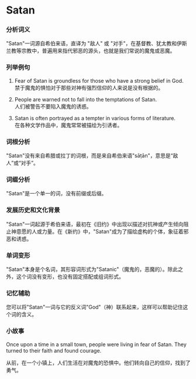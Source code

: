 # Satan

### 分析词义

  

"Satan"一词源自希伯来语，直译为 "敌人" 或 "对手"，在基督教、犹太教和伊斯兰教等宗教中，普遍用来指代邪恶的源头，也就是我们常说的魔鬼或恶魔。

  

### 列举例句

  

1.  Fear of Satan is groundless for those who have a strong belief in God.  
    禁于魔鬼的惧怕对于那些对神有强烈信仰的人来说是没有根据的。
    
      
    
2.  People are warned not to fall into the temptations of Satan.  
    人们被警告不要陷入魔鬼的诱惑。
    
      
    
3.  Satan is often portrayed as a tempter in various forms of literature.  
    在各种文学作品中，魔鬼常常被描绘为引诱者。
    
      
    

  

### 词根分析

  

"Satan"没有来自希腊或拉丁的词根，而是来自希伯来语"sāṭān"，意思是“敌人”或“对手”。

  

### 词缀分析

  

"Satan"是一个单一的词，没有前缀或后缀。

  

### 发展历史和文化背景

  

"Satan"一词起源于希伯来语，最初在《旧约》中出现以描述对抗神或产生倾向阻止神意愿的人或力量。在《新约》中，"Satan"成为了描绘虚构的个体，象征着邪恶和诱惑。

  

### 单词变形

  

"Satan"本身是个名词，其形容词形式为"Satanic"（魔鬼的，恶魔的）。除此之外，这个词没有变形，也没有固定搭配或组词形式。

  

### 记忆辅助

  

您可以将"Satan"一词与它的反义词"God"（神）联系起来，这样可以帮助记住这个词的含义。

  

### 小故事

  

Once upon a time in a small town, people were living in fear of Satan. They turned to their faith and found courage.

  

从前，在一个小镇上，人们生活在对魔鬼的恐惧中。他们转向自己的信仰，找到了勇气。
